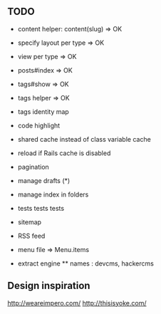TODO
----

* content helper: content(slug) => OK
* specify layout per type => OK
* view per type => OK
* posts#index => OK
* tags#show => OK
* tags helper => OK
* tags identity map
* code highlight
* shared cache instead of class variable cache
* reload if Rails cache is disabled
* pagination
* manage drafts (*)
* manage index in folders
* tests tests tests
* sitemap
* RSS feed
* menu file => Menu.items

* extract engine
** names : devcms, hackercms

Design inspiration
------------------

http://weareimpero.com/
http://thisisyoke.com/